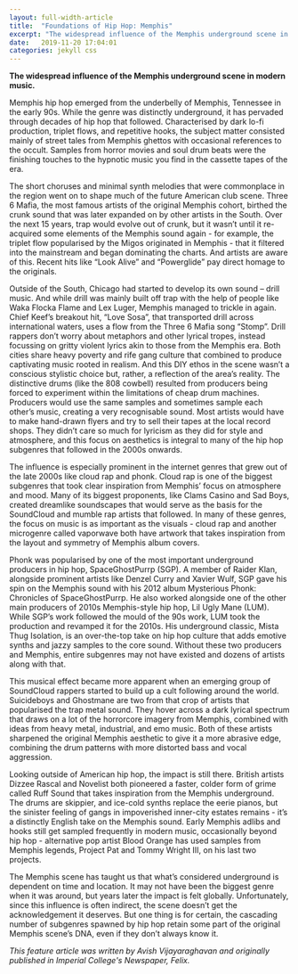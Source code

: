 ```yaml
---
layout: full-width-article
title:  "Foundations of Hip Hop: Memphis"
excerpt: "The widespread influence of the Memphis underground scene in modern music."
date:   2019-11-20 17:04:01
categories: jekyll css
---
```


**The widespread influence of the Memphis underground scene in modern music.**

<!--more--> 

Memphis hip hop emerged from the underbelly of Memphis, Tennessee in the early 90s. While the genre was distinctly underground, it has pervaded through decades of hip hop that followed. Characterised by dark lo-fi production, triplet flows, and repetitive hooks, the subject matter consisted mainly of street tales from Memphis ghettos with occasional references to the occult. Samples from horror movies and soul drum beats were the finishing touches to the hypnotic music you find in the cassette tapes of the era.  

The short choruses and minimal synth melodies that were commonplace in the region went on to shape much of the future American club scene. Three 6 Mafia, the most famous artists of the original Memphis cohort, birthed the crunk sound that was later expanded on by other artists in the South. Over the next 15 years, trap would evolve out of crunk, but it wasn’t until it re-acquired some elements of the Memphis sound again - for example, the triplet flow popularised by the Migos originated in Memphis - that it filtered into the mainstream and began dominating the charts. And artists are aware of this. Recent hits like “Look Alive” and “Powerglide” pay direct homage to the originals. 

Outside of the South, Chicago had started to develop its own sound – drill music. And while drill was mainly built off trap with the help of people like Waka Flocka Flame and Lex Luger, Memphis managed to trickle in again. Chief Keef’s breakout hit, “Love Sosa”, that transported drill across international waters, uses a flow from the Three 6 Mafia song “Stomp”. Drill rappers don’t worry about metaphors and other lyrical tropes, instead focussing on gritty violent lyrics akin to those from the Memphis era. Both cities share heavy poverty and rife gang culture that combined to produce captivating music rooted in realism. And this DIY ethos in the scene wasn’t a conscious stylistic choice but, rather, a reflection of the area’s reality. The distinctive drums (like the 808 cowbell) resulted from producers being forced to experiment within the limitations of cheap drum machines. Producers would use the same samples and sometimes sample each other’s music, creating a very recognisable sound. Most artists would have to make hand-drawn flyers and try to sell their tapes at the local record shops. They didn’t care so much for lyricism as they did for style and atmosphere, and this focus on aesthetics is integral to many of the hip hop subgenres that followed in the 2000s onwards.  

The influence is especially prominent in the internet genres that grew out of the late 2000s like cloud rap and phonk. Cloud rap is one of the biggest subgenres that took clear inspiration from Memphis’ focus on atmosphere and mood. Many of its biggest proponents, like Clams Casino and Sad Boys, created dreamlike soundscapes that would serve as the basis for the SoundCloud and mumble rap artists that followed. In many of these genres, the focus on music is as important as the visuals - cloud rap and another microgenre called vaporwave both have artwork that takes inspiration from the layout and symmetry of Memphis album covers.  

Phonk was popularised by one of the most important underground producers in hip hop, SpaceGhostPurrp (SGP). A member of Raider Klan, alongside prominent artists like Denzel Curry and Xavier Wulf, SGP gave his spin on the Memphis sound with his 2012 album Mysterious Phonk: Chronicles of SpaceGhostPurrp. He also worked alongside one of the other main producers of 2010s Memphis-style hip hop, Lil Ugly Mane (LUM). While SGP’s work followed the mould of the 90s work, LUM took the production and revamped it for the 2010s. His underground classic, Mista Thug Isolation, is an over-the-top take on hip hop culture that adds emotive synths and jazzy samples to the core sound. Without these two producers and Memphis, entire subgenres may not have existed and dozens of artists along with that. 

This musical effect became more apparent when an emerging group of SoundCloud rappers started to build up a cult following around the world. Suicideboys and Ghostmane are two from that crop of artists that popularised the trap metal sound. They hover across a dark lyrical spectrum that draws on a lot of the horrorcore imagery from Memphis, combined with ideas from heavy metal, industrial, and emo music. Both of these artists sharpened the original Memphis aesthetic to give it a more abrasive edge, combining the drum patterns with more distorted bass and vocal aggression.  

Looking outside of American hip hop, the impact is still there. British artists Dizzee Rascal and Novelist both pioneered a faster, colder form of grime called Ruff Sound that takes inspiration from the Memphis underground. The drums are skippier, and ice-cold synths replace the eerie pianos, but the sinister feeling of gangs in impoverished inner-city estates remains - it’s a distinctly English take on the Memphis sound. Early Memphis adlibs and hooks still get sampled frequently in modern music, occasionally beyond hip hop - alternative pop artist Blood Orange has used samples from Memphis legends, Project Pat and Tommy Wright III, on his last two projects.
  
The Memphis scene has taught us that what’s considered underground is dependent on time and location. It may not have been the biggest genre when it was around, but years later the impact is felt globally. Unfortunately, since this influence is often indirect, the scene doesn’t get the acknowledgement it deserves. But one thing is for certain, the cascading number of subgenres spawned by hip hop retain some part of the original Memphis scene’s DNA, even if they don’t always know it. 

*This feature article was written by Avish Vijayaraghavan and originally published in Imperial College's Newspaper, Felix.*


